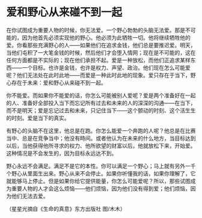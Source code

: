# 爱和野心从来碰不到一起

在你试图成为重要人物的时候，你无法爱。一个野心勃勃的头脑无法爱。那是不可能的，因为他首先必须实现他的野心。他必须为此牺牲一切。他将继续牺牲他的爱。你看那些充满野心的人——如果他们在追求金钱，他们总是要推迟爱。明天，当他们屯积了一大笔金钱的时候，然后他们才会堕入情网；现在是不可能的，这在任何方面都是不实际的；现在他们承担不起。爱是一种放松，而他们正追求某样东西——一个目标。也许是金钱，也许是权力、声望、政治。他们现在怎么可能爱呢？他们无法处在此时此地——而爱是一种此时此地的现象。爱只存在于当下，野心存在于未来：爱和野心从来碰不到一起。 

你不能爱。而如果你不能爱的话，你怎么可能被别人爱呢？爱是两个准备好在一起的人、准备好全部投入当下而忘记所有过去和未来的人的深深的沟通——在当下，而不是明天；爱是忘记过去和未来，只记住当下——这个颤动的时刻、这个活生生的时刻。爱是当下的真实。 

有野心的头脑不在这里，他总是在跑。你怎么能爱一个奔跑的人呢？他总是在比赛当中、总是在竞争当中；他没有時间。或者他认为在未来的什么地方，当目标达到以后，当他获得他所寻求的权力、他所欲望的财富以后，他就放松下来，开始爱。这种情况是不会发生的，因为目标永远达不到。 

野心永远不会满足。满足不是它的本性。你可以满足一个野心；马上就有另外一千个野心从里面生出来。野心从来不会停止。如果你听懂我的话，如果你理解了，它就能够马上停止。但是如果你给它提供能量，你怎么可能爱呢？所以，那些试图成为重要人物的人才会这么烦恼——他们烦恼，因为他们没有得到爱；他们烦恼，因为他们无法去爱。 

（星星光摘自《生命的真意》东方出版社 图/木木）